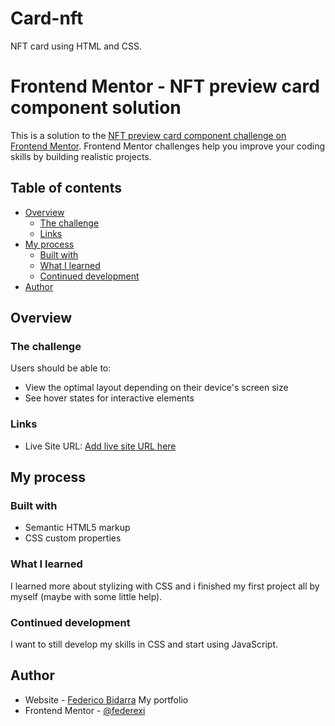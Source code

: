 # Card-nft
NFT card using HTML and CSS.
# Frontend Mentor - NFT preview card component solution

This is a solution to the [NFT preview card component challenge on Frontend Mentor](https://www.frontendmentor.io/challenges/nft-preview-card-component-SbdUL_w0U). Frontend Mentor challenges help you improve your coding skills by building realistic projects. 

## Table of contents

- [Overview](#overview)
  - [The challenge](#the-challenge)
  - [Links](#links)
- [My process](#my-process)
  - [Built with](#built-with)
  - [What I learned](#what-i-learned)
  - [Continued development](#continued-development)
- [Author](#author)

## Overview

### The challenge

Users should be able to:

- View the optimal layout depending on their device's screen size
- See hover states for interactive elements

### Links
- Live Site URL: [Add live site URL here](https://nftequilibrium.netlify.app/)

## My process

### Built with

- Semantic HTML5 markup
- CSS custom properties

### What I learned

I learned more about stylizing with CSS and i finished my first project all by myself (maybe with some little help).

### Continued development

I want to still develop my skills in CSS and start using JavaScript.


## Author

- Website - [Federico Bidarra](https://federicobidarra.netlify.app/) My portfolio 
- Frontend Mentor - [@federexi](https://www.frontendmentor.io/profile/Federexi)
